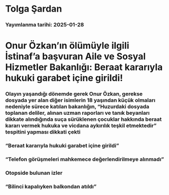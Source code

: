 # Tolga Şardan

### Yayımlanma tarihi: 2025-01-28

# Onur Özkan’ın ölümüyle ilgili İstinaf’a başvuran Aile ve Sosyal Hizmetler Bakanlığı: Beraat kararıyla hukuki garabet içine girildi!


### Olayın yaşandığı dönemde gerek Onur Özkan, gerekse dosyada yer alan diğer isimlerin 18 yaşından küçük olmaları nedeniyle sürece katılan bakanlığın, “Huzurdaki dosyada toplanan deliler, alınan uzman raporları ve tanık beyanları dikkate alındığında suça sürüklenen çocuklar hakkında beraat kararı vermek hukuka ve vicdana aykırılık teşkil etmektedir” tespitini yapması dikkati çekti


### “Beraat kararıyla hukuki garabet içine girildi”


### “Telefon görüşmeleri mahkemece değerlendirilmeye alınmadı”


### Otopside bulunan izler


### “Bilinci kapalıyken balkondan atıldı”

